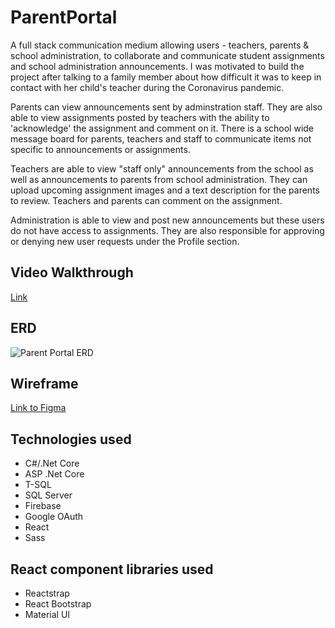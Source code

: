 # ParentPortal

A full stack communication medium allowing users - teachers, parents & school administration, to collaborate and communicate student assignments and school administration announcements. I was motivated to build the project after talking to a family member about how difficult it was to keep in contact with her child's teacher during the Coronavirus pandemic. 

Parents can view announcements sent by adminstration staff. They are also able to view assignments posted by teachers with the ability to 'acknowledge' the assignment and comment on it. There is a school wide message board for parents, teachers and staff to communicate items not specific to announcements or assignments. 

Teachers are able to view "staff only" announcements from the school as well as announcements to parents from school administration. They can upload upcoming assignment images and a text description for the parents to review. Teachers and parents can comment on the assignment.

Administration is able to view and post new announcements but these users do not have access to assignments. They are also responsible for approving or denying new user requests under the Profile section.

## Video Walkthrough
[Link](https://www.loom.com/share/e66e2c9345ca4a64b7143674d878ca76?sharedAppSource=personal_library)

## ERD

![Parent Portal ERD](https://user-images.githubusercontent.com/67588177/123114940-502d4080-d405-11eb-89be-4530bdf8c31c.png)

## Wireframe

[Link to Figma](https://www.figma.com/file/Vp8zbj6rtBRE4xtvNdQnH9/Parent-Portal?node-id=0%3A1)

## Technologies used

* C#/.Net Core
* ASP .Net Core
* T-SQL
* SQL Server
* Firebase
* Google OAuth
* React
* Sass

## React component libraries used

* Reactstrap
* React Bootstrap
* Material UI
